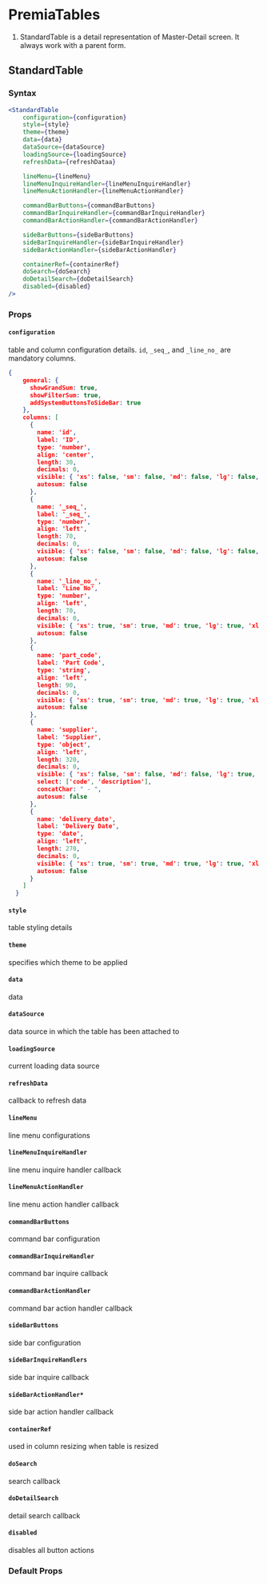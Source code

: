 # PremiaTables
1. StandardTable is a detail representation of Master-Detail screen. It always work with a parent form.

## StandardTable

### Syntax

```jsx
<StandardTable
    configuration={configuration}
    style={style}
    theme={theme}
    data={data}
    dataSource={dataSource}
    loadingSource={loadingSource}
    refreshData={refreshDataa}

    lineMenu={lineMenu}
    lineMenuInquireHandler={lineMenuInquireHandler}
    lineMenuActionHandler={lineMenuActionHandler}

    commandBarButtons={commandBarButtons}
    commandBarInquireHandler={commandBarInquireHandler}
    commandBarActionHandler={commandBarActionHandler}

    sideBarButtons={sideBarButtons}
    sideBarInquireHandler={sideBarInquireHandler}
    sideBarActionHandler={sideBarActionHandler}

    containerRef={containerRef}
    doSearch={doSearch}
    doDetailSearch={doDetailSearch}
    disabled={disabled}
/>
```

### Props

#### `configuration`
table and column configuration details. `id`, `_seq_`, and `_line_no_` are mandatory columns.

```json
{
    general: {
      showGrandSum: true,
      showFilterSum: true,
      addSystemButtonsToSideBar: true
    },
    columns: [
      {
        name: 'id',
        label: 'ID',
        type: 'number',
        align: 'center',
        length: 30,
        decimals: 0,
        visible: { 'xs': false, 'sm': false, 'md': false, 'lg': false, 'xl': false, '2xl': false, '3xl': false },
        autosum: false
      },
      {
        name: '_seq_',
        label: '_seq_',
        type: 'number',
        align: 'left',
        length: 70,
        decimals: 0,
        visible: { 'xs': false, 'sm': false, 'md': false, 'lg': false, 'xl': false, '2xl': false, '3xl': false },
        autosum: false
      },
      {
        name: '_line_no_',
        label: 'Line No',
        type: 'number',
        align: 'left',
        length: 70,
        decimals: 0,
        visible: { 'xs': true, 'sm': true, 'md': true, 'lg': true, 'xl': true, '2xl': true, '3xl': true },
        autosum: false
      },
      {
        name: 'part_code',
        label: 'Part Code',
        type: 'string',
        align: 'left',
        length: 90,
        decimals: 0,
        visible: { 'xs': true, 'sm': true, 'md': true, 'lg': true, 'xl': true, '2xl': true, '3xl': true },
        autosum: false
      },
      {
        name: 'supplier',
        label: 'Supplier',
        type: 'object',
        align: 'left',
        length: 320,
        decimals: 0,
        visible: { 'xs': false, 'sm': false, 'md': false, 'lg': true, 'xl': true, '2xl': true, '3xl': true },
        select: ['code', 'description'],
        concatChar: " - ",
        autosum: false
      },
      {
        name: 'delivery_date',
        label: 'Delivery Date',
        type: 'date',
        align: 'left',
        length: 270,
        decimals: 0,
        visible: { 'xs': true, 'sm': true, 'md': true, 'lg': true, 'xl': true, '2xl': true, '3xl': true },
        autosum: false
      }
    ]
  }
```

#### `style`
table styling details

#### `theme`
specifies which theme to be applied

#### `data`
data

#### `dataSource`
data source in which the table has been attached to

#### `loadingSource`
current loading data source

#### `refreshData`
callback to refresh data

#### `lineMenu`
line menu configurations

#### `lineMenuInquireHandler`
line menu inquire handler callback

#### `lineMenuActionHandler`
line menu action handler callback

#### `commandBarButtons`
command bar configuration

#### `commandBarInquireHandler`
command bar inquire callback

#### `commandBarActionHandler`
command bar action handler callback

#### `sideBarButtons`
side bar configuration

#### `sideBarInquireHandlers`
side bar inquire callback

#### `sideBarActionHandler*`
side bar action handler callback

#### `containerRef`
used in column resizing when table is resized

#### `doSearch`
search callback

#### `doDetailSearch`
detail search callback

#### `disabled`
disables all button actions



### Default Props
